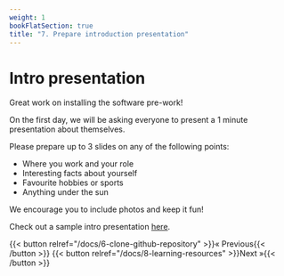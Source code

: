 ```yaml
---
weight: 1
bookFlatSection: true
title: "7. Prepare introduction presentation"
---
```


# Intro presentation 

Great work on installing the software pre-work! 

On the first day, we will be asking everyone to present a 1 minute presentation about themselves. 

Please prepare up to 3 slides on any of the following points: 
- Where you work and your role 
- Interesting facts about yourself 
- Favourite hobbies or sports 
- Anything under the sun 

We encourage you to include photos and keep it fun! 

Check out a sample intro presentation [here](https://docs.google.com/presentation/d/1KGSesJoyvl1FqJQTwp1BRd4xpTkL2aeIezWZFFAC-Q4/edit?usp=sharing).


{{< button relref="/docs/6-clone-github-repository" >}}&laquo; Previous{{< /button >}} {{< button relref="/docs/8-learning-resources" >}}Next &raquo;{{< /button >}}
